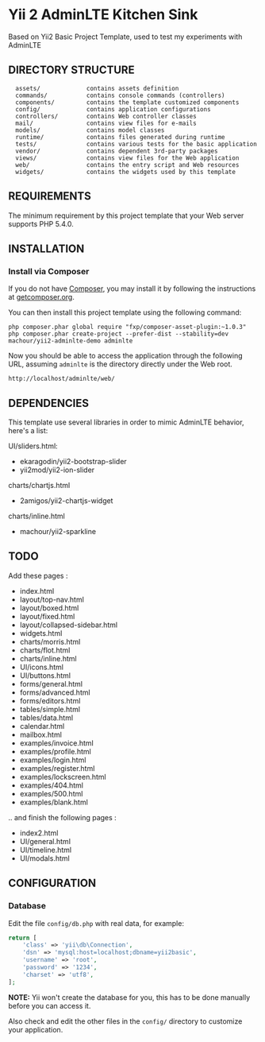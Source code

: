 Yii 2 AdminLTE Kitchen Sink
===========================

Based on Yii2 Basic Project Template, used to test my experiments with AdminLTE

DIRECTORY STRUCTURE
-------------------

      assets/             contains assets definition
      commands/           contains console commands (controllers)
      components/         contains the template customized components
      config/             contains application configurations
      controllers/        contains Web controller classes
      mail/               contains view files for e-mails
      models/             contains model classes
      runtime/            contains files generated during runtime
      tests/              contains various tests for the basic application
      vendor/             contains dependent 3rd-party packages
      views/              contains view files for the Web application
      web/                contains the entry script and Web resources
      widgets/            contains the widgets used by this template


REQUIREMENTS
------------

The minimum requirement by this project template that your Web server supports PHP 5.4.0.


INSTALLATION
------------

### Install via Composer

If you do not have [Composer](http://getcomposer.org/), you may install it by following the instructions
at [getcomposer.org](http://getcomposer.org/doc/00-intro.md#installation-nix).

You can then install this project template using the following command:

~~~
php composer.phar global require "fxp/composer-asset-plugin:~1.0.3"
php composer.phar create-project --prefer-dist --stability=dev machour/yii2-adminlte-demo adminlte
~~~

Now you should be able to access the application through the following URL, assuming `adminlte` is the directory
directly under the Web root.

~~~
http://localhost/adminlte/web/
~~~

DEPENDENCIES
------------

This template use several libraries in order to mimic AdminLTE behavior, here's a list:

UI/sliders.html:

* ekaragodin/yii2-bootstrap-slider
* yii2mod/yii2-ion-slider

charts/chartjs.html

* 2amigos/yii2-chartjs-widget

charts/inline.html

* machour/yii2-sparkline


TODO
----

Add these pages :

* index.html
* layout/top-nav.html
* layout/boxed.html
* layout/fixed.html
* layout/collapsed-sidebar.html
* widgets.html
* charts/morris.html
* charts/flot.html
* charts/inline.html
* UI/icons.html
* UI/buttons.html
* forms/general.html
* forms/advanced.html
* forms/editors.html
* tables/simple.html
* tables/data.html
* calendar.html
* mailbox.html
* examples/invoice.html
* examples/profile.html
* examples/login.html
* examples/register.html
* examples/lockscreen.html
* examples/404.html
* examples/500.html
* examples/blank.html

.. and finish the following pages :

* index2.html
* UI/general.html
* UI/timeline.html
* UI/modals.html


CONFIGURATION
-------------

### Database

Edit the file `config/db.php` with real data, for example:

```php
return [
    'class' => 'yii\db\Connection',
    'dsn' => 'mysql:host=localhost;dbname=yii2basic',
    'username' => 'root',
    'password' => '1234',
    'charset' => 'utf8',
];
```

**NOTE:** Yii won't create the database for you, this has to be done manually before you can access it.

Also check and edit the other files in the `config/` directory to customize your application.
